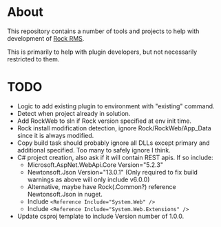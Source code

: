 # About

This repository contains a number of tools and projects to help with development of [Rock RMS](https://www.rockrms.com).

This is primarily to help with plugin developers, but not necessarily restricted to them.

# TODO

* Logic to add existing plugin to environment with "existing" command.
* Detect when project already in solution.
* Add RockWeb to sln if Rock version specified at env init time.
* Rock install modification detection, ignore Rock/RockWeb/App_Data since it is always modified.
* Copy build task should probably ignore all DLLs except primary and additional specified. Too many to safely ignore I think.
* C# project creation, also ask if it will contain REST apis. If so include:
  * Microsoft.AspNet.WebApi.Core Version="5.2.3"
  * Newtonsoft.Json Version="13.0.1" (Only required to fix build warnings as above will only include v6.0.0)
  * Alternative, maybe have Rock(.Common?) reference Newtonsoft.Json in nuget.
  * Include `<Reference Include="System.Web" />`
  * Include `<Reference Include="System.Web.Extensions" />`
* Update csproj template to include Version number of 1.0.0.
